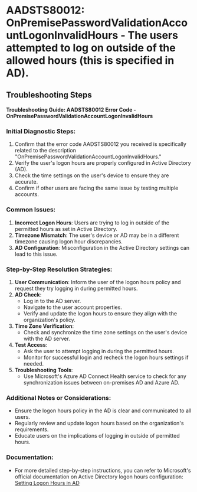 
# AADSTS80012: OnPremisePasswordValidationAccountLogonInvalidHours - The users attempted to log on outside of the allowed hours (this is specified in AD).


## Troubleshooting Steps
#### Troubleshooting Guide: AADSTS80012 Error Code - OnPremisePasswordValidationAccountLogonInvalidHours

### Initial Diagnostic Steps:
1. Confirm that the error code AADSTS80012 you received is specifically related to the description "OnPremisePasswordValidationAccountLogonInvalidHours."
2. Verify the user's logon hours are properly configured in Active Directory (AD).
3. Check the time settings on the user's device to ensure they are accurate.
4. Confirm if other users are facing the same issue by testing multiple accounts.

### Common Issues:
1. **Incorrect Logon Hours**: Users are trying to log in outside of the permitted hours as set in Active Directory.
2. **Timezone Mismatch**: The user's device or AD may be in a different timezone causing logon hour discrepancies.
3. **AD Configuration**: Misconfiguration in the Active Directory settings can lead to this issue.

### Step-by-Step Resolution Strategies:
1. **User Communication**: Inform the user of the logon hours policy and request they try logging in during permitted hours.
2. **AD Check**:
   - Log in to the AD server.
   - Navigate to the user account properties.
   - Verify and update the logon hours to ensure they align with the organization's policy.
3. **Time Zone Verification**:
   - Check and synchronize the time zone settings on the user's device with the AD server.
4. **Test Access**:
   - Ask the user to attempt logging in during the permitted hours.
   - Monitor for successful login and recheck the logon hours settings if needed.
5. **Troubleshooting Tools**:
   - Use Microsoft's Azure AD Connect Health service to check for any synchronization issues between on-premises AD and Azure AD.
   
### Additional Notes or Considerations:
- Ensure the logon hours policy in the AD is clear and communicated to all users.
- Regularly review and update logon hours based on the organization's requirements.
- Educate users on the implications of logging in outside of permitted hours.

### Documentation:
- For more detailed step-by-step instructions, you can refer to Microsoft's official documentation on Active Directory logon hours configuration: [Setting Logon Hours in AD](https://docs.microsoft.com/en-us/powershell/module/addsadministration/set-aduser?view=windowsserver2019-ps)